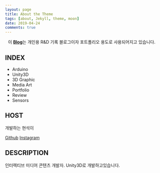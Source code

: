```yaml
---
layout: page
title: About the Theme
tags: [about, Jekyll, theme, moon]
date: 2019-04-24
comments: true
---
```

    
<center>이 <a href="http://devhyunsuk2.github.io"><b>Blog</b></a>는 개인용 R&D 기록 블로그이자 포트폴리오 용도로 사용되어지고 있습니다.</center>

## INDEX
* Arduino 
* Unity3D 
* 3D Graphic
* Media Art
* Portfolio
* Review
* Sensors

## HOST

개발하는 현석이

[Github](https://github.com/)
[Instagram](https://www.instagram.com/junghyunsuk1234/)

## DESCRIPTION

인터렉티브 미디어 콘텐츠 개발자.
Unity3D로 개발하고있습니다.
      